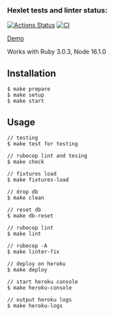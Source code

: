 ### Hexlet tests and linter status:
[![Actions Status](https://github.com/antonsmolko/rails-project-lvl2/workflows/hexlet-check/badge.svg)](https://github.com/antonsmolko/rails-project-lvl2/actions)
[![CI](https://github.com/antonsmolko/rails-project-lvl2/actions/workflows/ci.yml/badge.svg)](https://github.com/antonsmolko/rails-project-lvl2/actions/workflows/ci.yml)

[Demo](https://antonsmolko-rails-project-lvl2.herokuapp.com)

Works with Ruby 3.0.3, Node 16.1.0

## Installation
    $ make prepare
    $ make setup
    $ make start

## Usage
    // testing
    $ make test for testing

    // rubocop lint and tesing
    $ make check

    // fixtures load
    $ make fixtures-load

    // drop db
    $ make clean
    
    // reset db
    $ make db-reset

    // rubocop lint
    $ make lint

    // rubocop -A
    $ make linter-fix

    // deploy on heroku
    $ make deploy

    // start heroku console
    $ make heroku-console

    // output heroku logs
    $ make heroku-logs
    